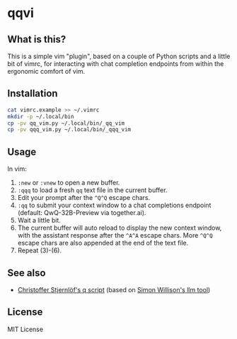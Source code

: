 # qqvi

## What is this?

This is a simple vim "plugin", based on a couple of Python scripts and
a little bit of vimrc, for interacting with chat completion endpoints
from within the ergonomic comfort of vim.

## Installation

```sh
cat vimrc.example >> ~/.vimrc
mkdir -p ~/.local/bin
cp -pv qq_vim.py ~/.local/bin/_qq_vim
cp -pv qqq_vim.py ~/.local/bin/_qqq_vim
```

## Usage

In vim:

1.  `:new` or `:vnew` to open a new buffer.
2.  `:qqq` to load a fresh `qq` text file in the current buffer.
3.  Edit your prompt after the `^Q^Q` escape chars.
4.  `:qq` to submit your context window to a chat completions endpoint
    (default: QwQ-32B-Preview via together.ai).
5.  Wait a little bit.
6.  The current buffer will auto reload to display the new context
    window, with the assistant response after the `^A^A` escape chars.
    More `^Q^Q` escape chars are also appended at the end of the text
    file.
7.  Repeat (3)-(6).

## See also

- [Christoffer Stjernlöf's q script](https://entropicthoughts.com/q)
  (based on [Simon Willison's llm tool](https://simonwillison.net/2024/Aug/7/q-what-do-i-title-this-article/))

## License

MIT License
